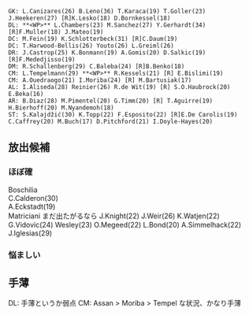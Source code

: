 ```
GK: L.Canizares(26) B.Leno(36) T.Karaca(19) T.Goller(23) J.Heekeren(27) [R]K.Lesko(18) D.Bornkessel(18)
DL: **<WP>** L.Chambers(23) M.Sanchez(27) Y.Gerhardt(34) [R]F.Muller(18) J.Mateo(19)
DC: M.Fein(19) K.Schlotterbeck(31) [R]C.Daum(19)
DC: T.Harwood-Bellis(26) Youto(26) L.Greiml(26) 
DR: J.Castrop(25) K.Bonmann(19) A.Gomis(20) D.Salkic(19) [R]F.Mededjisso(19)
DM: R.Schallenberg(29) C.Baleba(24) [R]B.Benko(18)
CM: L.Tempelmann(29) **<WP>** R.Kessels(21) [R] E.Bislimi(19)
CM: A.Ouedraogo(21) I.Moriba(24) [R] M.Bartusiak(17)
AL: I.Aliseda(28) Reinier(26) R.de Wit(19) [R] S.O.Haubrock(20) E.Beka(16)
AR: B.Diaz(28) M.Pimentel(20) G.Timm(20) [R] T.Aguirre(19) H.Bierhoff(20) M.Nyandemoh(18)
ST: S.Kalajdžić(30) K.Topp(22) F.Esposito(22) [R]E.De Carolis(19) C.Caffrey(20) M.Buch(17) D.Pitchford(21) I.Doyle-Hayes(20)
```

## 放出候補
### ほぼ確
Boschilia  
C.Calderon(30)  
A.Eckstadt(19)  
Matriciani まだ出たがるなら
J.Knight(22) J.Weir(26) K.Watjen(22)
G.Vidovic(24)
Wesley(23)
O.Megeed(22)
L.Bond(20)
A.Simmelhack(22)
J.Iglesias(29)

### 悩ましい

## 手薄
DL: 手薄というか弱点
CM: Assan > Moriba > Tempel な状況、かなり手薄  
